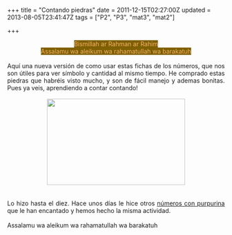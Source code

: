 +++
title = "Contando piedras"
date = 2011-12-15T02:27:00Z
updated = 2013-08-05T23:41:47Z
tags = ["P2", "P3", "mat3", "mat2"]

+++

<div dir="ltr" style="text-align: left;" trbidi="on"><div class="separator" style="clear: both; text-align: center;"><span style="background-color: #7f6000; color: #f6b26b;">Bismillah ar Rahman ar Rahim</span></div><div class="separator" style="clear: both; text-align: center;"><span style="background-color: #7f6000; color: #f6b26b;">Assalamu wa aleikum wa rahamatullah wa barakatuh</span></div><div class="separator" style="clear: both; text-align: center;"><br /></div><div class="separator" style="clear: both; text-align: justify;">Aquí una nueva versión de como usar estas fichas de los números, que nos son útiles para ver símbolo y cantidad al mismo tiempo. He comprado estas piedras que habréis visto mucho, y son de fácil manejo y ademas bonitas. Pues ya veis, aprendiendo a contar contando!</div><div class="separator" style="clear: both; text-align: center;"><br /></div><div class="separator" style="clear: both; text-align: center;"></div><div class="separator" style="clear: both; text-align: center;"><a href="http://1.bp.blogspot.com/-UVZSklyOeEo/Uf_nYdHwPAI/AAAAAAAAE2I/DC_8PQwtoAk/s1600/dic4+015.JPG" imageanchor="1" style="margin-left: 1em; margin-right: 1em;"><img border="0" height="200" src="http://1.bp.blogspot.com/-UVZSklyOeEo/Uf_nYdHwPAI/AAAAAAAAE2I/DC_8PQwtoAk/s320/dic4+015.JPG" width="320" /></a></div><div class="separator" style="clear: both; text-align: center;"><br /></div><br /><div style="text-align: justify;">Lo hizo hasta el diez. Hace unos días le hice otros <a href="http://almadrassadenoura.blogspot.com/2012/01/numerosde-purpurina-en-placas-en.html">números con purpurina</a> que le han encantado y hemos hecho la misma actividad.&nbsp;</div><br />Assalamu wa aleikum wa rahamatullah wa barakatuh</div>
